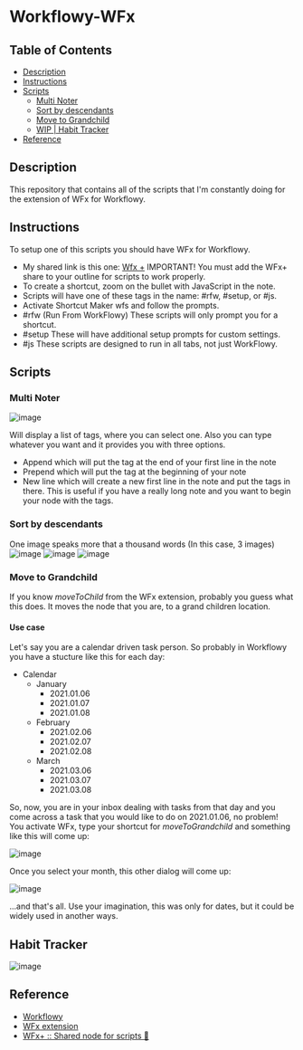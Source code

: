 # Workflowy-WFx

## Table of Contents
- [Description](#description)
- [Instructions](#instructions)
- [Scripts](#scripts)
  * [Multi Noter](#multi-noter)
  * [Sort by descendants](#sort-by-descendants)
  * [Move to Grandchild](#move-to-grandchild)
  * [WIP | Habit Tracker](#habit-tracker)
- [Reference](#reference)

## Description
This repository that contains all of the scripts that I'm constantly doing for the extension of WFx for Workflowy.

## Instructions
To setup one of this scripts you should have WFx for Workflowy.
- My shared link is this one: [Wfx +](https://workflowy.com/s/wfx/00IhBAq7YIIJCJh4)
IMPORTANT! You must add the WFx+ share to your outline for scripts to work properly.
- To create a shortcut, zoom on the bullet with JavaScript in the note.
- Scripts will have one of these tags in the name: #rfw, #setup, or #js.
- Activate Shortcut Maker wfs and follow the prompts.
- #rfw (Run From WorkFlowy) These scripts will only prompt you for a shortcut.
- #setup These will have additional setup prompts for custom settings.
- #js These scripts are designed to run in all tabs, not just WorkFlowy.


## Scripts
### Multi Noter
![image](https://user-images.githubusercontent.com/26557565/122469909-d7a52a80-cf93-11eb-8a5e-def46b79772a.png)

Will display a list of tags, where you can select one. Also you can type whatever you want and it provides you with three options.
- Append which will put the tag at the end of your first line in the note
- Prepend which will put the tag at the beginning of your note
- New line which will create a new first line in the note and put the tags in there. This is useful if you have a really long note and you want to begin your node with the tags.

### Sort by descendants
One image speaks more that a thousand words (In this case, 3 images)
![image](https://user-images.githubusercontent.com/26557565/122470571-97927780-cf94-11eb-989d-50dc3d52c9a9.png)
![image](https://user-images.githubusercontent.com/26557565/122470638-aed16500-cf94-11eb-8cb1-4c4b477a69d5.png)
![image](https://user-images.githubusercontent.com/26557565/122470667-b729a000-cf94-11eb-9053-81997d12d015.png)


### Move to Grandchild 
If you know _moveToChild_ from the WFx extension, probably you guess what this does. It moves the node that you are, to a grand children location.
#### Use case

Let's say you are a calendar driven task person. So probably in Workflowy you have a stucture like this for each day:
- Calendar
  * January
    * 2021.01.06
    * 2021.01.07
    * 2021.01.08
  * February
    * 2021.02.06
    * 2021.02.07
    * 2021.02.08
  * March
    * 2021.03.06
    * 2021.03.07
    * 2021.03.08

So, now, you are in your inbox dealing with tasks from that day and you come across a task that you would like to do on 2021.01.06, no problem! You activate WFx, type your shortcut for _moveToGrandchild_ and something like this will come up:

![image](https://user-images.githubusercontent.com/26557565/122471893-379cd080-cf96-11eb-87c9-6409752d3485.png)

Once you select your month, this other dialog will come up:

![image](https://user-images.githubusercontent.com/26557565/122471955-4daa9100-cf96-11eb-9798-6300e4e8e850.png)

...and that's all. Use your imagination, this was only for dates, but it could be widely used in another ways.

## Habit Tracker
![image](https://user-images.githubusercontent.com/26557565/122472093-7e8ac600-cf96-11eb-8af4-b7a77e846d97.png)

## Reference
- [Workflowy](www.workflowy.com)
- [WFx extension](https://rawbytz.wordpress.com/2021/04/18/what-happened-to-wfx/)
- [WFx+ :: Shared node for scripts 🚀](https://workflowy.com/s/wfx/00IhBAq7YIIJCJh4)
